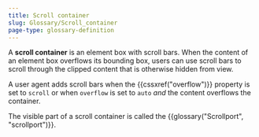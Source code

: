 ```yaml
---
title: Scroll container
slug: Glossary/Scroll_container
page-type: glossary-definition
---
```


A **scroll container** is an element box with scroll bars. When the content of an element box overflows its bounding box, users can use scroll bars to scroll through the clipped content that is otherwise hidden from view.

A user agent adds scroll bars when the {{cssxref("overflow")}} property is set to `scroll` or when `overflow` is set to `auto` _and_ the content overflows the container.

The visible part of a scroll container is called the {{glossary("Scrollport", "scrollport")}}.
